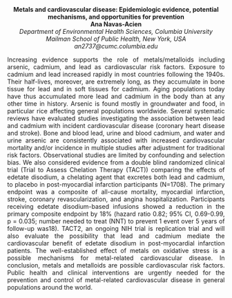 <center><strong>Metals and cardiovascular disease: Epidemiologic evidence, potential
mechanisms, and opportunities for prevention</strong>

<center><strong>Ana Navas-Acien</strong>

<center><i>Department of Environmental Health Sciences, Columbia University Mailman
School of Public Health, New York, USA</i>

<center><i>an2737@cumc.columbia.edu</i>

<p style="text-align:justify">Increasing evidence supports the role of metals/metalloids including
arsenic, cadmium, and lead as cardiovascular risk factors. Exposure to
cadmium and lead increased rapidly in most countries following the
1940s. Their half-lives, moreover, are extremely long, as they
accumulate in bone tissue for lead and in soft tissues for cadmium.
Aging populations today have thus accumulated more lead and cadmium in
the body than at any other time in history. Arsenic is found mostly in
groundwater and food, in particular rice affecting general populations
worldwide. Several systematic reviews have evaluated studies
investigating the association between lead and cadmium with incident
cardiovascular disease (coronary heart disease and stroke). Bone and
blood lead, urine and blood cadmium, and water and urine arsenic are
consistently associated with increased cardiovascular mortality and/or
incidence in multiple studies after adjustment for traditional risk
factors. Observational studies are limited by confounding and selection
bias. We also considered evidence from a double blind randomized
clinical trial (Trial to Assess Chelation Therapy (TACT)) comparing the
effects of edetate disodium, a chelating agent that excretes both lead
and cadmium, to placebo in post-myocardial infarction participants
(N=1708). The primary endpoint was a composite of all-cause mortality,
myocardial infarction, stroke, coronary revascularization, and angina
hospitalization. Participants receiving edetate disodium-based infusions
showed a reduction in the primary composite endpoint by 18% (hazard
ratio 0.82; 95% CI, 0.69-0.99, p = 0.035; number needed to treat (NNT)
to prevent 1 event over 5 years of follow-up was18). TACT2, an ongoing
NIH trial is replication trial and will also evaluate the possibility
that lead and cadmium mediate the cardiovascular benefit of edetate
disodium in post-myocardial infarction patients. The well-established
effect of metals on oxidative stress is a possible mechanisms for
metal-related cardiovascular disease. In conclusion, metals and
metalloids are possible cardiovascular risk factors. Public health and
clinical interventions are urgently needed for the prevention and
control of metal-related cardiovascular disease in general populations
around the world.
